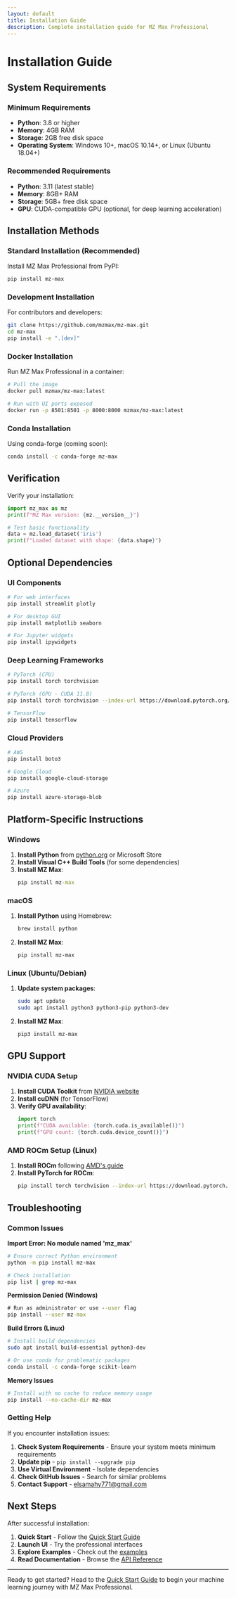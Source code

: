 ```yaml
---
layout: default
title: Installation Guide
description: Complete installation guide for MZ Max Professional
---
```


# Installation Guide

## System Requirements

### Minimum Requirements
- **Python**: 3.8 or higher
- **Memory**: 4GB RAM
- **Storage**: 2GB free disk space
- **Operating System**: Windows 10+, macOS 10.14+, or Linux (Ubuntu 18.04+)

### Recommended Requirements
- **Python**: 3.11 (latest stable)
- **Memory**: 8GB+ RAM
- **Storage**: 5GB+ free disk space
- **GPU**: CUDA-compatible GPU (optional, for deep learning acceleration)

## Installation Methods

### Standard Installation (Recommended)

Install MZ Max Professional from PyPI:

```bash
pip install mz-max
```

### Development Installation

For contributors and developers:

```bash
git clone https://github.com/mzmax/mz-max.git
cd mz-max
pip install -e ".[dev]"
```

### Docker Installation

Run MZ Max Professional in a container:

```bash
# Pull the image
docker pull mzmax/mz-max:latest

# Run with UI ports exposed
docker run -p 8501:8501 -p 8000:8000 mzmax/mz-max:latest
```

### Conda Installation

Using conda-forge (coming soon):

```bash
conda install -c conda-forge mz-max
```

## Verification

Verify your installation:

```python
import mz_max as mz
print(f"MZ Max version: {mz.__version__}")

# Test basic functionality
data = mz.load_dataset('iris')
print(f"Loaded dataset with shape: {data.shape}")
```

## Optional Dependencies

### UI Components
```bash
# For web interfaces
pip install streamlit plotly

# For desktop GUI
pip install matplotlib seaborn

# For Jupyter widgets
pip install ipywidgets
```

### Deep Learning Frameworks
```bash
# PyTorch (CPU)
pip install torch torchvision

# PyTorch (GPU - CUDA 11.8)
pip install torch torchvision --index-url https://download.pytorch.org/whl/cu118

# TensorFlow
pip install tensorflow
```

### Cloud Providers
```bash
# AWS
pip install boto3

# Google Cloud
pip install google-cloud-storage

# Azure
pip install azure-storage-blob
```

## Platform-Specific Instructions

### Windows

1. **Install Python** from [python.org](https://python.org) or Microsoft Store
2. **Install Visual C++ Build Tools** (for some dependencies)
3. **Install MZ Max**:
   ```cmd
   pip install mz-max
   ```

### macOS

1. **Install Python** using Homebrew:
   ```bash
   brew install python
   ```
2. **Install MZ Max**:
   ```bash
   pip install mz-max
   ```

### Linux (Ubuntu/Debian)

1. **Update system packages**:
   ```bash
   sudo apt update
   sudo apt install python3 python3-pip python3-dev
   ```
2. **Install MZ Max**:
   ```bash
   pip3 install mz-max
   ```

## GPU Support

### NVIDIA CUDA Setup

1. **Install CUDA Toolkit** from [NVIDIA website](https://developer.nvidia.com/cuda-toolkit)
2. **Install cuDNN** (for TensorFlow)
3. **Verify GPU availability**:
   ```python
   import torch
   print(f"CUDA available: {torch.cuda.is_available()}")
   print(f"GPU count: {torch.cuda.device_count()}")
   ```

### AMD ROCm Setup (Linux)

1. **Install ROCm** following [AMD's guide](https://rocmdocs.amd.com/)
2. **Install PyTorch for ROCm**:
   ```bash
   pip install torch torchvision --index-url https://download.pytorch.org/whl/rocm5.4.2
   ```

## Troubleshooting

### Common Issues

**Import Error: No module named 'mz_max'**
```bash
# Ensure correct Python environment
python -m pip install mz-max

# Check installation
pip list | grep mz-max
```

**Permission Denied (Windows)**
```cmd
# Run as administrator or use --user flag
pip install --user mz-max
```

**Build Errors (Linux)**
```bash
# Install build dependencies
sudo apt install build-essential python3-dev

# Or use conda for problematic packages
conda install -c conda-forge scikit-learn
```

**Memory Issues**
```bash
# Install with no cache to reduce memory usage
pip install --no-cache-dir mz-max
```

### Getting Help

If you encounter installation issues:

1. **Check System Requirements** - Ensure your system meets minimum requirements
2. **Update pip** - `pip install --upgrade pip`
3. **Use Virtual Environment** - Isolate dependencies
4. **Check GitHub Issues** - Search for similar problems
5. **Contact Support** - elsamahy771@gmail.com

## Next Steps

After successful installation:

1. **Quick Start** - Follow the [Quick Start Guide](quickstart.html)
2. **Launch UI** - Try the professional interfaces
3. **Explore Examples** - Check out the [examples](examples/)
4. **Read Documentation** - Browse the [API Reference](api.html)

---

Ready to get started? Head to the [Quick Start Guide](quickstart.html) to begin your machine learning journey with MZ Max Professional.
